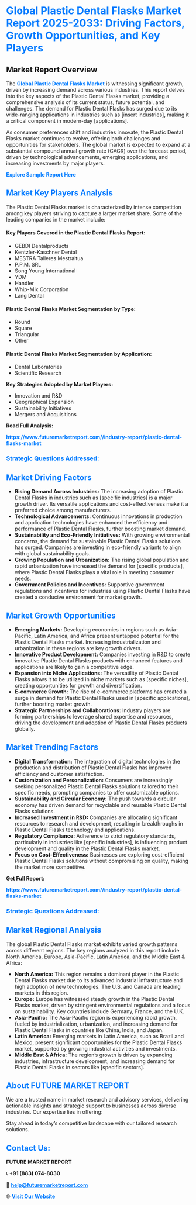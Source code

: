<h1 style="color: #007BFF;">Global Plastic Dental Flasks Market Report 2025-2033: Driving Factors, Growth Opportunities, and Key Players</h1>

<section id="overview">
<h2>Market Report Overview</h2>
<p>The <a href="https://www.futuremarketreport.com//industry-report/plastic-dental-flasks-market" style="color: #007BFF; text-decoration: none;"><strong>Global Plastic Dental Flasks Market</strong></a> is witnessing significant growth, driven by increasing demand across various industries. This report delves into the key aspects of the Plastic Dental Flasks market, providing a comprehensive analysis of its current status, future potential, and challenges. The demand for Plastic Dental Flasks has surged due to its wide-ranging applications in industries such as [insert industries], making it a critical component in modern-day [applications].</p>
<p>As consumer preferences shift and industries innovate, the Plastic Dental Flasks market continues to evolve, offering both challenges and opportunities for stakeholders. The global market is expected to expand at a substantial compound annual growth rate (CAGR) over the forecast period, driven by technological advancements, emerging applications, and increasing investments by major players.</p>
</section>

<section id="overview">
<p><a href="https://www.futuremarketreport.com//request-sample/reportId=50111" style="color: #007BFF; text-decoration: none;"><strong>Explore Sample Report Here</strong></a></p>
</section>

<section id="key-players">
<h2 style="color: #007BFF;">Market Key Players Analysis</h2>
<p>The Plastic Dental Flasks market is characterized by intense competition among key players striving to capture a larger market share. Some of the leading companies in the market include:</p>
<h4>Key Players Covered in the Plastic Dental Flasks Report:</h4>
<ul><li>GEBDI Dentalproducts</li><li>Kentzler-Kaschner Dental</li><li>MESTRA Talleres Mestraitua</li><li>P.P.M. SRL</li><li>Song Young International</li><li>YDM</li><li>Handler</li><li>Whip-Mix Corporation</li><li>Lang Dental</li></ul>
<h4>Plastic Dental Flasks Market Segmentation by Type:</h4>
<ul><li>Round</li><li>Square</li><li>Triangular</li><li>Other</li></ul>

<h4>Plastic Dental Flasks Market Segmentation by Application:</h4>
<ul><li>Dental Laboratories</li><li>Scientific Research</li></ul>
<p><strong>Key Strategies Adopted by Market Players:</strong></p>
<ul>
<li>Innovation and R&D</li>
<li>Geographical Expansion</li>
<li>Sustainability Initiatives</li>
<li>Mergers and Acquisitions</li>
</ul>
</section>

<section>
<p><strong>Read Full Analysis: </strong></p><a href="https://www.futuremarketreport.com//industry-report/plastic-dental-flasks-market" style="color: #007BFF; text-decoration: none;"><strong>https://www.futuremarketreport.com//industry-report/plastic-dental-flasks-market</strong></a>
<h3 style="color: #007BFF;">Strategic Questions Addressed:</h3>
</section>

<section id="driving-factors">
<h2 style="color: #007BFF;">Market Driving Factors</h2>
<ul>
<li><strong>Rising Demand Across Industries:</strong> The increasing adoption of Plastic Dental Flasks in industries such as [specific industries] is a major growth driver. Its versatile applications and cost-effectiveness make it a preferred choice among manufacturers.</li>
<li><strong>Technological Advancements:</strong> Continuous innovations in production and application technologies have enhanced the efficiency and performance of Plastic Dental Flasks, further boosting market demand.</li>
<li><strong>Sustainability and Eco-Friendly Initiatives:</strong> With growing environmental concerns, the demand for sustainable Plastic Dental Flasks solutions has surged. Companies are investing in eco-friendly variants to align with global sustainability goals.</li>
<li><strong>Growing Population and Urbanization:</strong> The rising global population and rapid urbanization have increased the demand for [specific products], where Plastic Dental Flasks plays a vital role in meeting consumer needs.</li>
<li><strong>Government Policies and Incentives:</strong> Supportive government regulations and incentives for industries using Plastic Dental Flasks have created a conducive environment for market growth.</li>
</ul>
</section>

<section id="growth-opportunities">
<h2 style="color: #007BFF;">Market Growth Opportunities</h2>
<ul>
<li><strong>Emerging Markets:</strong> Developing economies in regions such as Asia-Pacific, Latin America, and Africa present untapped potential for the Plastic Dental Flasks market. Increasing industrialization and urbanization in these regions are key growth drivers.</li>
<li><strong>Innovative Product Development:</strong> Companies investing in R&D to create innovative Plastic Dental Flasks products with enhanced features and applications are likely to gain a competitive edge.</li>
<li><strong>Expansion into Niche Applications:</strong> The versatility of Plastic Dental Flasks allows it to be utilized in niche markets such as [specific niches], creating opportunities for growth and diversification.</li>
<li><strong>E-commerce Growth:</strong> The rise of e-commerce platforms has created a surge in demand for Plastic Dental Flasks used in [specific applications], further boosting market growth.</li>
<li><strong>Strategic Partnerships and Collaborations:</strong> Industry players are forming partnerships to leverage shared expertise and resources, driving the development and adoption of Plastic Dental Flasks products globally.</li>
</ul>
</section>

<section id="trending-factors">
<h2 style="color: #007BFF;">Market Trending Factors</h2>
<ul>
<li><strong>Digital Transformation:</strong> The integration of digital technologies in the production and distribution of Plastic Dental Flasks has improved efficiency and customer satisfaction.</li>
<li><strong>Customization and Personalization:</strong> Consumers are increasingly seeking personalized Plastic Dental Flasks solutions tailored to their specific needs, prompting companies to offer customizable options.</li>
<li><strong>Sustainability and Circular Economy:</strong> The push towards a circular economy has driven demand for recyclable and reusable Plastic Dental Flasks solutions.</li>
<li><strong>Increased Investment in R&D:</strong> Companies are allocating significant resources to research and development, resulting in breakthroughs in Plastic Dental Flasks technology and applications.</li>
<li><strong>Regulatory Compliance:</strong> Adherence to strict regulatory standards, particularly in industries like [specific industries], is influencing product development and quality in the Plastic Dental Flasks market.</li>
<li><strong>Focus on Cost-Effectiveness:</strong> Businesses are exploring cost-efficient Plastic Dental Flasks solutions without compromising on quality, making the market more competitive.</li>
</ul>
</section>

<section>
<p><strong>Get Full Report: </strong></p><a href="https://www.futuremarketreport.com//industry-report/plastic-dental-flasks-market" style="color: #007BFF; text-decoration: none;"><strong>https://www.futuremarketreport.com//industry-report/plastic-dental-flasks-market</strong></a>
<h3 style="color: #007BFF;">Strategic Questions Addressed:</h3>
</section>


<section id="regional-analysis">
<h2 style="color: #007BFF;">Market Regional Analysis</h2>
<p>The global Plastic Dental Flasks market exhibits varied growth patterns across different regions. The key regions analyzed in this report include North America, Europe, Asia-Pacific, Latin America, and the Middle East & Africa:</p>
<ul>
<li><strong>North America:</strong> This region remains a dominant player in the Plastic Dental Flasks market due to its advanced industrial infrastructure and high adoption of new technologies. The U.S. and Canada are leading markets in this region.</li>
<li><strong>Europe:</strong> Europe has witnessed steady growth in the Plastic Dental Flasks market, driven by stringent environmental regulations and a focus on sustainability. Key countries include Germany, France, and the U.K.</li>
<li><strong>Asia-Pacific:</strong> The Asia-Pacific region is experiencing rapid growth, fueled by industrialization, urbanization, and increasing demand for Plastic Dental Flasks in countries like China, India, and Japan.</li>
<li><strong>Latin America:</strong> Emerging markets in Latin America, such as Brazil and Mexico, present significant opportunities for the Plastic Dental Flasks market, supported by growing industrial activities and investments.</li>
<li><strong>Middle East & Africa:</strong> The region’s growth is driven by expanding industries, infrastructure development, and increasing demand for Plastic Dental Flasks in sectors like [specific sectors].</li>
</ul>
</section>

<footer>
<h2 style="color: #007BFF;">About FUTURE MARKET REPORT</h2>
<p>We are a trusted name in market research and advisory services, delivering actionable insights and strategic support to businesses across diverse industries. Our expertise lies in offering:</p>

<p>Stay ahead in today’s competitive landscape with our tailored research solutions.</p>

<h2 style="color: #007BFF;">Contact Us:</h2>
<p><strong>FUTURE MARKET REPORT</strong></p>
<p>📞 <strong>+91 (883) 074-8030</strong></p>
<p>📧 <strong><a href="mailto:help@futuremarketreport.com" style="color: #007BFF;">help@futuremarketreport.com</a></strong></p>
<p>🌐 <strong><a href="https://www.futuremarketreport.com/" style="color: #007BFF;">Visit Our Website</a></strong></p>
</footer>